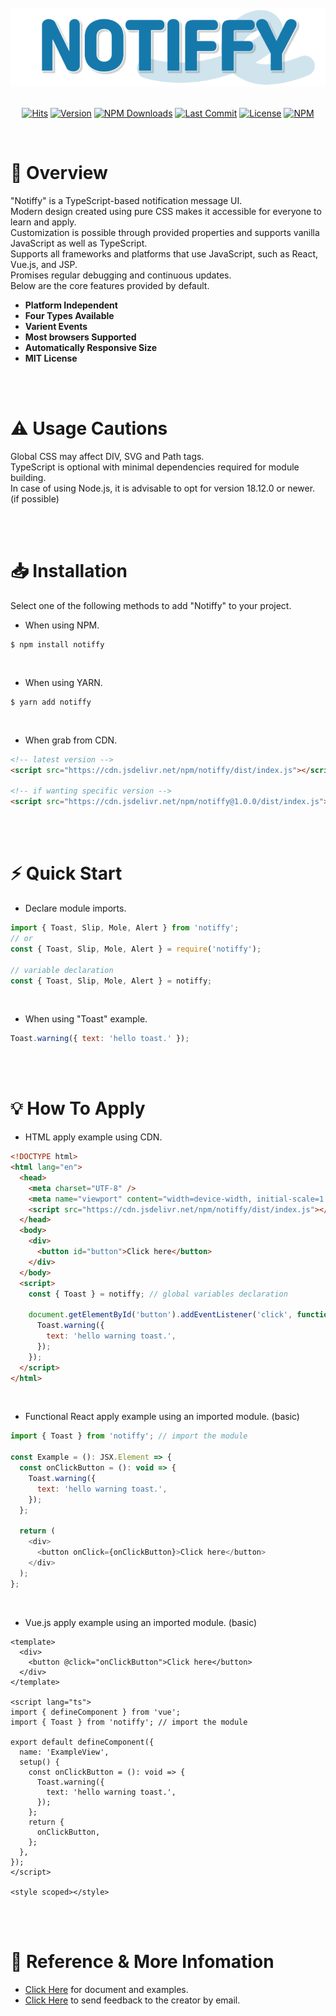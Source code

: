 <div align="center">

<br/>

<img src="logo.png" width="520px" />

<br />
<br />

[![Hits](https://hits.seeyoufarm.com/api/count/incr/badge.svg?url=https%3A%2F%2Fgithub.com%2Fdevcheeze%2Fnotiffy&count_bg=%231679AB&title_bg=%23555555&icon=github.svg&icon_color=%23FFFFFF&title=Hits&edge_flat=false)](https://github.com/devcheeze/notiffy) [![Version](https://img.shields.io/npm/v/notiffy.svg?style=flat&label=Version)]() [![NPM Downloads](https://img.shields.io/npm/dt/notiffy.svg?style=flat&label=NPM Download)]() [![Last Commit](https://img.shields.io/github/last-commit/devcheeze/notiffy.svg?style=flat&label=Last Commit)]() [![License](https://img.shields.io/badge/license-MIT-green.svg?style=flat&label=License)]()
[![NPM](https://nodei.co/npm/notiffy.png?compact=true)](https://nodei.co/npm/notiffy/)

</div>

<br />

# 👋 Overview

"Notiffy" is a TypeScript-based notification message UI.
<br />
Modern design created using pure CSS makes it accessible for everyone to learn and apply.
<br />
Customization is possible through provided properties and supports vanilla JavaScript as well as TypeScript.
<br/>
Supports all frameworks and platforms that use JavaScript, such as React, Vue.js, and JSP.
<br />
Promises regular debugging and continuous updates.
<br />
Below are the core features provided by default.
<br />

- <b>Platform Independent</b>
- <b>Four Types Available</b>
- <b>Varient Events</b>
- <b>Most browsers Supported</b>
- <b>Automatically Responsive Size</b>
- <b>MIT License</b>

<br />
<br />

# ⚠️ Usage Cautions

Global CSS may affect DIV, SVG and Path tags.
<br />
TypeScript is optional with minimal dependencies required for module building.
<br />
In case of using Node.js, it is advisable to opt for version 18.12.0 or newer. (if possible)

<br />
<br />

# 📥 Installation

Select one of the following methods to add "Notiffy" to your project.
<br />

- When using NPM.
  <br />

```shell
$ npm install notiffy
```

<br />

- When using YARN.
  <br />

```shell
$ yarn add notiffy
```

<br />

- When grab from CDN.
  <br />

```html
<!-- latest version -->
<script src="https://cdn.jsdelivr.net/npm/notiffy/dist/index.js"></script>

<!-- if wanting specific version -->
<script src="https://cdn.jsdelivr.net/npm/notiffy@1.0.0/dist/index.js"></script>
```

<br />
<br />

# ⚡ Quick Start

- Declare module imports.
  <br />

```javascript
import { Toast, Slip, Mole, Alert } from 'notiffy';
// or
const { Toast, Slip, Mole, Alert } = require('notiffy');

// variable declaration
const { Toast, Slip, Mole, Alert } = notiffy;
```

<br />

- When using "Toast" example.
  <br />

```javascript
Toast.warning({ text: 'hello toast.' });
```

<br />
<br />

# 💡 How To Apply

- HTML apply example using CDN.

```html
<!DOCTYPE html>
<html lang="en">
  <head>
    <meta charset="UTF-8" />
    <meta name="viewport" content="width=device-width, initial-scale=1.0" />
    <script src="https://cdn.jsdelivr.net/npm/notiffy/dist/index.js"></script>
  </head>
  <body>
    <div>
      <button id="button">Click here</button>
    </div>
  </body>
  <script>
    const { Toast } = notiffy; // global variables declaration

    document.getElementById('button').addEventListener('click', function () {
      Toast.warning({
        text: 'hello warning toast.',
      });
    });
  </script>
</html>
```

<br />

- Functional React apply example using an imported module. (basic)

```javascript
import { Toast } from 'notiffy'; // import the module

const Example = (): JSX.Element => {
  const onClickButton = (): void => {
    Toast.warning({
      text: 'hello warning toast.',
    });
  };

  return (
    <div>
      <button onClick={onClickButton}>Click here</button>
    </div>
  );
};
```

<br />

- Vue.js apply example using an imported module. (basic)

```vue
<template>
  <div>
    <button @click="onClickButton">Click here</button>
  </div>
</template>

<script lang="ts">
import { defineComponent } from 'vue';
import { Toast } from 'notiffy'; // import the module

export default defineComponent({
  name: 'ExampleView',
  setup() {
    const onClickButton = (): void => {
      Toast.warning({
        text: 'hello warning toast.',
      });
    };
    return {
      onClickButton,
    };
  },
});
</script>

<style scoped></style>
```

<br />
<br />

# 🔗 Reference & More Infomation

- [Click Here](https://devcheeze.github.io/notiffy/) for document and examples.
- [Click Here](mailto:devcheeze@icloud.com) to send feedback to the creator by email.
